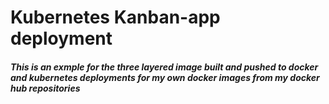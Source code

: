 # Kubernetes Kanban-app deployment 

##### This is an exmple for the three layered image built and pushed to docker and kubernetes deployments for my own docker images from my docker hub repositories 



